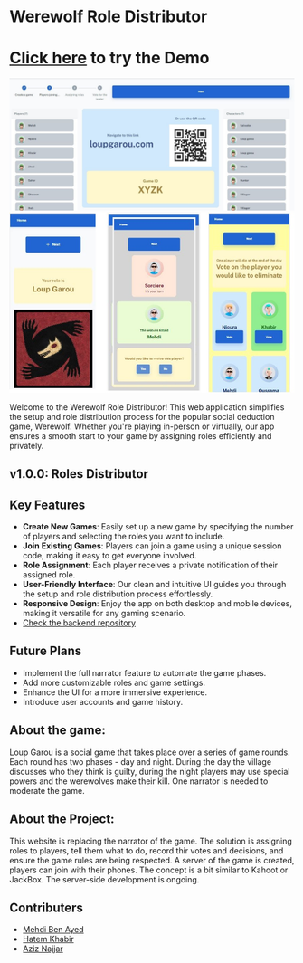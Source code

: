 # Werewolf Role Distributor

# [Click here](https://loupgarou.netlify.app) to try the Demo

![preview](public/assets/preview1.JPG)
![preview](public/assets/preview6.jpg)

Welcome to the Werewolf Role Distributor! This web application simplifies the setup and role distribution process for the popular social deduction game, Werewolf. Whether you're playing in-person or virtually, our app ensures a smooth start to your game by assigning roles efficiently and privately.

## v1.0.0: Roles Distributor

## Key Features
- **Create New Games**: Easily set up a new game by specifying the number of players and selecting the roles you want to include.
- **Join Existing Games**: Players can join a game using a unique session code, making it easy to get everyone involved.
- **Role Assignment**: Each player receives a private notification of their assigned role.
- **User-Friendly Interface**: Our clean and intuitive UI guides you through the setup and role distribution process effortlessly.
- **Responsive Design**: Enjoy the app on both desktop and mobile devices, making it versatile for any gaming scenario.
-  [Check the backend repository](https://github.com/BenAyedMehdi/LoupGarouAPI) 

## Future Plans
- Implement the full narrator feature to automate the game phases.
- Add more customizable roles and game settings.
- Enhance the UI for a more immersive experience.
- Introduce user accounts and game history.

## About the game:
Loup Garou is a social game that takes place over a series of game rounds. Each round has two phases - day and night. During the day the village discusses who they think is guilty, during the night players may use special powers and the werewolves make their kill. One narrator is needed to moderate the game. 


## About the Project:
This website is replacing the narrator of the game. The solution is assigning roles to players, tell them what to do, record thir votes and decisions, and ensure the game rules are being respected. A server of the game is created, players can join with their phones. The concept is a bit similar to Kahoot or JackBox. The server-side development is ongoing.

## Contributers

-  [Mehdi Ben Ayed](https://github.com/BenAyedMehdi) 
-  [Hatem Khabir](https://github.com/HatemKhabir) 
-  [Aziz Najjar](https://github.com/Njoura7) 

